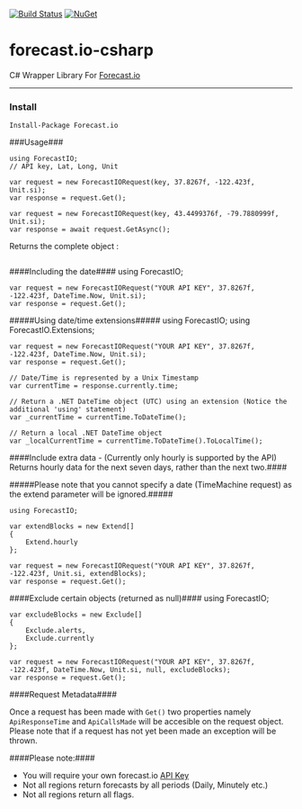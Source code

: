 [![Build Status](https://travis-ci.org/f0xy/forecast.io-csharp.svg?branch=master)](https://travis-ci.org/f0xy/forecast.io-csharp)
[![NuGet](https://img.shields.io/nuget/v/Forecast.io.svg)](https://www.nuget.org/packages/Forecast.io/)

forecast.io-csharp
==================

C# Wrapper Library For [Forecast.io](http://forecast.io/)

------------------

### Install ###

    Install-Package Forecast.io

###Usage###

    using ForecastIO;
    // API key, Lat, Long, Unit

    var request = new ForecastIORequest(key, 37.8267f, -122.423f, Unit.si);
    var response = request.Get();

    var request = new ForecastIORequest(key, 43.4499376f, -79.7880999f, Unit.si);
    var response = await request.GetAsync();

Returns the complete object :

<p align="center">
  <img src="http://i.imgur.com/iVxt1VD.png" alt=""></img>
</p>

####Including the date####
    using ForecastIO;

    var request = new ForecastIORequest("YOUR API KEY", 37.8267f, -122.423f, DateTime.Now, Unit.si);
    var response = request.Get();

#####Using date/time extensions#####
    using ForecastIO;
    using ForecastIO.Extensions;

    var request = new ForecastIORequest("YOUR API KEY", 37.8267f, -122.423f, DateTime.Now, Unit.si);
    var response = request.Get();

    // Date/Time is represented by a Unix Timestamp
    var currentTime = response.currently.time;

    // Return a .NET DateTime object (UTC) using an extension (Notice the additional 'using' statement)
    var _currentTime = currentTime.ToDateTime();

    // Return a local .NET DateTime object
    var _localCurrentTime = currentTime.ToDateTime().ToLocalTime();

####Include extra data - (Currently only hourly is supported by the API) Returns hourly data for the next seven days, rather than the next two.####

#####Please note that you cannot specify a date (TimeMachine request) as the extend parameter will be ignored.#####

    using ForecastIO;

    var extendBlocks = new Extend[]
    {
        Extend.hourly
    };

    var request = new ForecastIORequest("YOUR API KEY", 37.8267f, -122.423f, Unit.si, extendBlocks);
    var response = request.Get();

####Exclude certain objects (returned as null)####
    using ForecastIO;

    var excludeBlocks = new Exclude[]
    {
        Exclude.alerts,
        Exclude.currently
    };

    var request = new ForecastIORequest("YOUR API KEY", 37.8267f, -122.423f, DateTime.Now, Unit.si, null, excludeBlocks);
    var response = request.Get();

####Request Metadata####

Once a request has been made with `Get()` two properties namely `ApiResponseTime` and `ApiCallsMade` will be accesible on the request object.
Please note that if a request has not yet been made an exception will be thrown.

####Please note:####

 - You will require your own forecast.io [API Key](https://developer.forecast.io/)
 - Not all regions return forecasts by all periods (Daily, Minutely etc.)
 - Not all regions return all flags.
